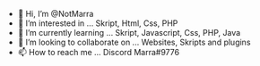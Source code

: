 - 👋 Hi, I’m @NotMarra
- 👀 I’m interested in ... Skript, Html, Css, PHP
- 🌱 I’m currently learning ... Skript, Javascript, Css, PHP, Java
- 💞️ I’m looking to collaborate on ... Websites, Skripts and plugins
- 📫 How to reach me ... Discord Marra#9776

